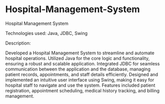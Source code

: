 # Hospital-Management-System
Hospital Management System

Technologies used: Java, JDBC, Swing

Description:

Developed a Hospital Management System to streamline and automate hospital operations.
Utilized Java for the core logic and functionality, ensuring a robust and scalable application.
Integrated JDBC for seamless communication between the application and the database, managing patient records, appointments, and staff details efficiently.
Designed and implemented an intuitive user interface using Swing, making it easy for hospital staff to navigate and use the system.
Features included patient registration, appointment scheduling, medical history tracking, and billing management.
